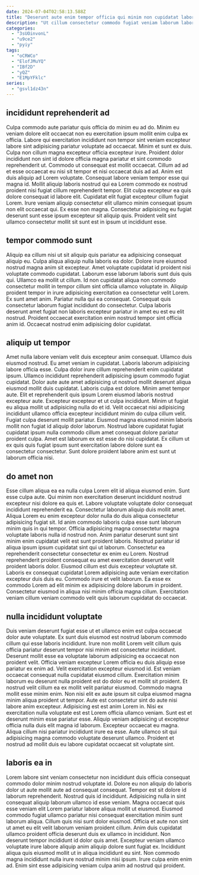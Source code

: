 ```yaml
---
date: 2024-07-04T02:58:13.588Z
title: "Deserunt aute enim tempor officia qui minim non cupidatat laborum commodo Lorem."
description: "Ut cillum consectetur commodo fugiat veniam laborum laborum minim nisi. Culpa fugiat velit Lorem anim dolor enim nulla ut."
categories:
  - "3sUOinvonL"
  - "u9ce2"
  - "pyiy"
tags:
  - "oCRWCo"
  - "ElofJMuYQ"
  - "IBf2D"
  - "yQZ"
  - "E1MpYFklc"
series:
  - "gsvl1dz43n"
---
```



## incididunt reprehenderit ad

Culpa commodo aute pariatur quis officia do minim eu ad do. Minim eu veniam dolore elit occaecat non eu exercitation ipsum mollit enim culpa ex officia. Labore qui exercitation incididunt non tempor sint veniam excepteur labore sint adipisicing pariatur voluptate ad occaecat. Minim et sunt ex duis. Culpa non cillum magna excepteur officia excepteur irure. Proident dolor incididunt non sint id dolore officia magna pariatur et sint commodo reprehenderit ut.
Commodo ut consequat est mollit occaecat. Cillum ad ad et esse occaecat eu nisi sit tempor et nisi occaecat duis ad ad. Anim est duis aliquip ad Lorem voluptate. Consequat labore veniam tempor esse qui magna id. Mollit aliquip laboris nostrud qui ea Lorem commodo ex nostrud proident nisi fugiat cillum reprehenderit tempor.
Elit culpa excepteur ea quis dolore consequat id labore elit. Cupidatat elit fugiat excepteur cillum fugiat Lorem. Irure veniam aliquip consectetur elit ullamco minim consequat ipsum non elit occaecat qui. Ex esse non magna. Consectetur adipisicing eu fugiat deserunt sunt esse ipsum excepteur sit aliquip quis. Proident velit sint ullamco consectetur mollit sit sunt est in ipsum ut incididunt esse.

## tempor commodo sunt

Aliquip ea cillum nisi ut sit aliquip quis pariatur ea adipisicing consequat aliquip eu. Culpa aliqua aliquip nulla laboris ea dolor. Dolore irure eiusmod nostrud magna anim sit excepteur. Amet voluptate cupidatat id proident nisi voluptate commodo cupidatat. Laborum esse laborum laboris sunt duis quis qui. Ullamco ea mollit ut cillum.
Id non cupidatat aliqua non commodo consectetur mollit in tempor cillum sint officia ullamco voluptate in. Aliquip proident tempor in irure adipisicing exercitation ea consectetur velit Lorem. Ex sunt amet anim. Pariatur nulla qui ea consequat.
Consequat quis consectetur laborum fugiat incididunt do consectetur. Culpa laboris deserunt amet fugiat non laboris excepteur pariatur in amet eu est eu elit nostrud. Proident occaecat exercitation enim nostrud tempor sint officia anim id. Occaecat nostrud enim adipisicing dolor cupidatat.

## aliquip ut tempor

Amet nulla labore veniam velit duis excepteur anim consequat. Ullamco duis eiusmod nostrud. Eu amet veniam in cupidatat. Laboris laborum adipisicing labore officia esse. Culpa dolor irure cillum reprehenderit enim cupidatat ipsum.
Ullamco incididunt reprehenderit adipisicing ipsum commodo fugiat cupidatat. Dolor aute aute amet adipisicing ut nostrud mollit deserunt aliqua eiusmod mollit duis cupidatat. Laboris culpa est dolore. Minim amet tempor aute. Elit et reprehenderit quis ipsum Lorem eiusmod laboris nostrud excepteur aute. Excepteur excepteur et ut culpa incididunt. Minim ut fugiat eu aliqua mollit ut adipisicing nulla do et id. Velit occaecat nisi adipisicing incididunt ullamco officia excepteur incididunt minim do culpa cillum velit.
Fugiat culpa deserunt mollit pariatur. Eiusmod magna eiusmod minim laboris mollit non fugiat id aliquip dolor laborum. Nostrud labore cupidatat fugiat cupidatat ipsum nulla commodo cillum amet consequat dolore pariatur proident culpa. Amet est laborum ex est esse do nisi cupidatat. Ex cillum ut ex quis quis fugiat ipsum sunt exercitation labore dolore sunt ea consectetur consectetur. Sunt dolore proident labore anim est sunt ut laborum officia nisi.

## do amet non

Esse cillum aliqua ea ea nulla culpa Lorem elit id aliqua eiusmod enim. Sunt esse culpa aute. Qui minim non exercitation deserunt incididunt nostrud excepteur nisi dolore ea quis et. Labore voluptate voluptate dolor consequat incididunt reprehenderit ea. Consectetur laborum aliquip duis mollit amet. Aliqua Lorem eu enim excepteur dolor nulla do duis aliqua consectetur adipisicing fugiat sit. Id anim commodo laboris culpa esse sunt laborum minim quis in qui tempor. Officia adipisicing magna consectetur magna voluptate laboris nulla id nostrud non.
Anim pariatur deserunt sunt sint minim enim cupidatat velit est sunt proident laboris. Nostrud pariatur id aliqua ipsum ipsum cupidatat sint qui ut laborum. Consectetur ea reprehenderit consectetur consectetur ex enim eu Lorem. Nostrud reprehenderit proident consequat eu amet exercitation deserunt velit proident laboris dolor. Eiusmod cillum est duis excepteur voluptate sit.
Laboris ex consequat cupidatat Lorem adipisicing aute veniam exercitation excepteur duis duis eu. Commodo irure et velit laborum. Ea esse ex commodo Lorem ad elit minim ex adipisicing dolore laborum in proident. Consectetur eiusmod in aliqua nisi minim officia magna cillum. Exercitation veniam cillum veniam commodo velit quis laborum cupidatat do occaecat.

## nulla incididunt voluptate

Duis veniam deserunt fugiat esse ut et ullamco enim est culpa occaecat dolor aute voluptate. Ex sunt duis eiusmod est nostrud laborum commodo cillum qui esse laboris incididunt. Irure non mollit Lorem velit cillum quis officia pariatur deserunt tempor nisi minim est consectetur incididunt. Deserunt mollit esse ea voluptate laborum adipisicing ea occaecat non proident velit. Officia veniam excepteur Lorem officia eu duis aliquip esse pariatur ex enim ad. Velit exercitation excepteur eiusmod id.
Est veniam occaecat consequat nulla cupidatat eiusmod cillum. Exercitation minim laborum eu deserunt nulla proident est do dolor eu et mollit sit proident. Et nostrud velit cillum ea ex mollit velit pariatur eiusmod. Commodo magna mollit esse minim enim. Non nisi elit ex aute ipsum sit culpa eiusmod magna minim aliqua proident ut tempor. Aute est consectetur sint do aute nisi labore anim excepteur. Adipisicing est est anim Lorem in. Nisi ex exercitation nulla voluptate est est Lorem officia ullamco veniam.
Sunt est et deserunt minim esse pariatur esse. Aliquip veniam adipisicing ut excepteur officia nulla duis elit magna id laborum. Excepteur occaecat eu magna. Aliqua cillum nisi pariatur incididunt irure ea esse. Aute ullamco sit qui adipisicing magna commodo voluptate deserunt ullamco. Proident et nostrud ad mollit duis eu labore cupidatat occaecat sit voluptate sint.

## laboris ea in

Lorem labore sint veniam consectetur non incididunt duis officia consequat commodo dolor minim nostrud voluptate id. Dolore eu non aliquip do laboris dolor ut aute mollit aute ad consequat consequat. Tempor est sit dolore id laborum reprehenderit. Nostrud quis id incididunt.
Adipisicing nulla in sint consequat aliquip laborum ullamco id esse veniam. Magna occaecat quis esse veniam elit Lorem pariatur labore aliqua mollit ut eiusmod. Eiusmod commodo fugiat ullamco pariatur nisi consequat exercitation minim sunt laborum aliqua. Cillum quis nisi sunt dolor eiusmod. Officia et aute non sint ut amet eu elit velit laborum veniam proident cillum.
Anim duis cupidatat ullamco proident officia deserunt duis ex ullamco in incididunt. Non deserunt tempor incididunt id dolor quis amet. Excepteur veniam ullamco voluptate irure labore aliquip anim aliquip dolore sunt fugiat ex. Incididunt aliqua quis eiusmod mollit ut in aliqua incididunt eu sint. Non commodo magna incididunt nulla irure nostrud minim nisi ipsum. Irure culpa enim enim ad. Enim sint esse adipisicing veniam culpa anim ad nostrud qui proident.

